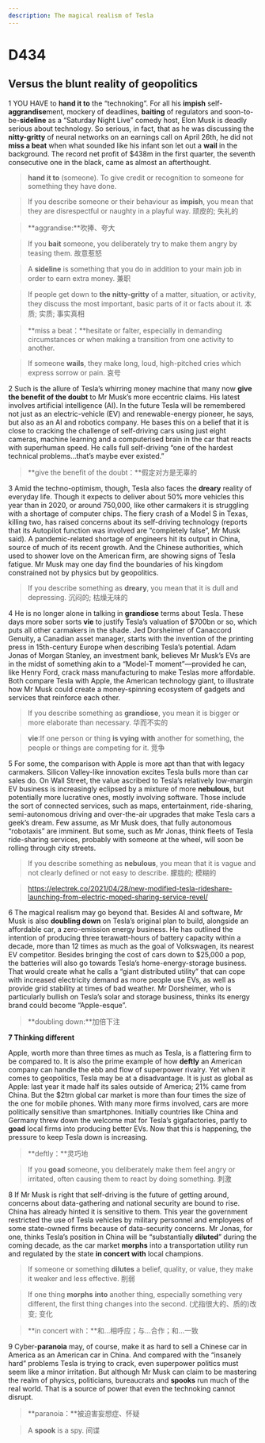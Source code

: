 ```yaml
---
description: The magical realism of Tesla
---
```


# D434 

## Versus the blunt reality of geopolitics



1 YOU HAVE to **hand it to** the “technoking”. For all his **impish** self-**aggrandise**ment, mockery of deadlines, **baiting** of regulators and soon-to-be-**sideline** as a “Saturday Night Live” comedy host, Elon Musk is deadly serious about technology. So serious, in fact, that as he was discussing the **nitty-gritty** of neural networks on an earnings call on April 26th, he did not **miss a beat** when what sounded like his infant son let out a **wail** in the background. The record net profit of $438m in the first quarter, the seventh consecutive one in the black, came as almost an afterthought.

> **hand it to** (someone). To give credit or recognition to someone for something they have done.

> If you describe someone or their behaviour as **impish**, you mean that they are disrespectful or naughty in a playful way. 顽皮的; 失礼的

> **aggrandise:**吹捧、夸大

> If you **bait** someone, you deliberately try to make them angry by teasing them. 故意惹怒

> A **sideline** is something that you do in addition to your main job in order to earn extra money. 兼职

> If people get down to **the** **nitty-gritty** of a matter, situation, or activity, they discuss the most important, basic parts of it or facts about it. 本质; 实质; 事实真相

> **miss a beat：**hesitate or falter, especially in demanding circumstances or when making a transition from one activity to another.

> If someone **wails**, they make long, loud, high-pitched cries which express sorrow or pain. 哀号



2 Such is the allure of Tesla’s whirring money machine that many now **give the benefit of the doubt** to Mr Musk’s more eccentric claims. His latest involves artificial intelligence (AI). In the future Tesla will be remembered not just as an electric-vehicle (EV) and renewable-energy pioneer, he says, but also as an AI and robotics company. He bases this on a belief that it is close to cracking the challenge of self-driving cars using just eight cameras, machine learning and a computerised brain in the car that reacts with superhuman speed. He calls full self-driving “one of the hardest technical problems…that’s maybe ever existed.”

> **give the benefit of the doubt：**假定对方是无辜的



3 Amid the techno-optimism, though, Tesla also faces the **dreary** reality of everyday life. Though it expects to deliver about 50% more vehicles this year than in 2020, or around 750,000, like other carmakers it is struggling with a shortage of computer chips. The fiery crash of a Model S in Texas, killing two, has raised concerns about its self-driving technology (reports that its Autopilot function was involved are “completely false”, Mr Musk said). A pandemic-related shortage of engineers hit its output in China, source of much of its recent growth. And the Chinese authorities, which used to shower love on the American firm, are showing signs of Tesla fatigue. Mr Musk may one day find the boundaries of his kingdom constrained not by physics but by geopolitics.

> If you describe something as **dreary**, you mean that it is dull and depressing. 沉闷的; 枯燥无味的





4 He is no longer alone in talking in **grandiose** terms about Tesla. These days more sober sorts **vie** to justify Tesla’s valuation of $700bn or so, which puts all other carmakers in the shade. Jed Dorsheimer of Canaccord Genuity, a Canadian asset manager, starts with the invention of the printing press in 15th-century Europe when describing Tesla’s potential. Adam Jonas of Morgan Stanley, an investment bank, believes Mr Musk’s EVs are in the midst of something akin to a “Model-T moment”—provided he can, like Henry Ford, crack mass manufacturing to make Teslas more affordable. Both compare Tesla with Apple, the American technology giant, to illustrate how Mr Musk could create a money-spinning ecosystem of gadgets and services that reinforce each other.

> If you describe something as **grandiose**, you mean it is bigger or more elaborate than necessary. 华而不实的

> **vie**:If one person or thing **is vying** **with** another for something, the people or things are competing for it. 竞争



5 For some, the comparison with Apple is more apt than that with legacy carmakers. Silicon Valley-like innovation excites Tesla bulls more than car sales do. On Wall Street, the value ascribed to Tesla’s relatively low-margin EV business is increasingly eclipsed by a mixture of more **nebulous**, but potentially more lucrative ones, mostly involving software. Those include the sort of connected services, such as maps, entertainment, ride-sharing, semi-autonomous driving and over-the-air upgrades that make Tesla cars a geek’s dream. Few assume, as Mr Musk does, that fully autonomous “robotaxis” are imminent. But some, such as Mr Jonas, think fleets of Tesla ride-sharing services, probably with someone at the wheel, will soon be rolling through city streets.

> If you describe something as **nebulous**, you mean that it is vague and not clearly defined or not easy to describe. 朦胧的; 模糊的

> https://electrek.co/2021/04/28/new-modified-tesla-rideshare-launching-from-electric-moped-sharing-service-revel/



6 The magical realism may go beyond that. Besides AI and software, Mr Musk is also **doubling down** on Tesla’s original plan to build, alongside an affordable car, a zero-emission energy business. He has outlined the intention of producing three terawatt-hours of battery capacity within a decade, more than 12 times as much as the goal of Volkswagen, its nearest EV competitor. Besides bringing the cost of cars down to $25,000 a pop, the batteries will also go towards Tesla’s home-energy-storage business. That would create what he calls a “giant distributed utility” that can cope with increased electricity demand as more people use EVs, as well as provide grid stability at times of bad weather. Mr Dorsheimer, who is particularly bullish on Tesla’s solar and storage business, thinks its energy brand could become “Apple-esque”.

> **doubling down:**加倍下注



**7 Thinking different**

Apple, worth more than three times as much as Tesla, is a flattering firm to be compared to. It is also the prime example of how **deftly** an American company can handle the ebb and flow of superpower rivalry. Yet when it comes to geopolitics, Tesla may be at a disadvantage. It is just as global as Apple: last year it made half its sales outside of America; 21% came from China. But the $2trn global car market is more than four times the size of the one for mobile phones. With many more firms involved, cars are more politically sensitive than smartphones. Initially countries like China and Germany threw down the welcome mat for Tesla’s gigafactories, partly to **goad** local firms into producing better EVs. Now that this is happening, the pressure to keep Tesla down is increasing.

> **deftly：**灵巧地

> If you **goad** someone, you deliberately make them feel angry or irritated, often causing them to react by doing something. 刺激



8 If Mr Musk is right that self-driving is the future of getting around, concerns about data-gathering and national security are bound to rise. China has already hinted it is sensitive to them. This year the government restricted the use of Tesla vehicles by military personnel and employees of some state-owned firms because of data-security concerns. Mr Jonas, for one, thinks Tesla’s position in China will be “substantially **diluted**” during the coming decade, as the car market **morphs** into a transportation utility run and regulated by the state **in concert with** local champions.

> If someone or something **dilutes** a belief, quality, or value, they make it weaker and less effective. 削弱

> If one thing **morphs** **into** another thing, especially something very different, the first thing changes into the second. (尤指很大的、质的)改变; 变化

> **in concert with：**和…相呼应；与…合作；和…一致



9 Cyber-**paranoia** may, of course, make it as hard to sell a Chinese car in America as an American car in China. And compared with the “insanely hard” problems Tesla is trying to crack, even superpower politics must seem like a minor irritation. But although Mr Musk can claim to be mastering the realm of physics, politicians, bureaucrats and **spooks** run much of the real world. That is a source of power that even the technoking cannot disrupt.

> **paranoia：**被迫害妄想症、怀疑

> A **spook** is a spy. 间谍